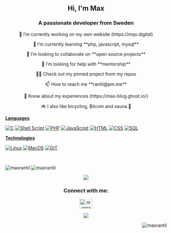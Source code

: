 <h2 align="center">Hi, I'm Max</h2>
<h3 align="center">A passionate developer from Sweden</h3>



 <p align="center">🔭 I’m currently working on my own website (https://mqx.digital)</p>

 <p align="center">🌱 I’m currently learning **php, javascript, mysql**</p>

 <p align="center">👯 I’m looking to collaborate on **open source projects**</p>

 <p align="center">🤝 I’m looking for help with **mentorship**</p>

 <p align="center">👨‍💻 Check out my pinned project from my repos</p>

 <p align="center">📫 How to reach me **rantil@pm.me**</p>

 <p align="center">📄 Know about my experiences (https://max-blog.ghost.io/)</p>

 <p align="center">🚲 I also like bicycling, ₿itcoin and sauna 🧖 </p>
 
 
<div align="left">

 <a href="">**Languages**</a>

 <a href=""> ![C](https://img.shields.io/badge/-C-000?&logo=C)</a>
 <a href=""> ![Shell Script](https://img.shields.io/badge/shell_script-%23121011.svg?style=for-the-badge&logo=gnu-bash&logoColor=white)</a>
 <a href=""> ![PHP](https://img.shields.io/badge/-PHP-000?&logo=PHP)</a>
 <a href=""> ![JavaScript](https://img.shields.io/badge/-JavaScript-000?&logo=JavaScript)</a>
 <a href=""> ![HTML](https://img.shields.io/badge/-HTML-000?&logo=HTML)</a>
 <a href=""> ![CSS](https://img.shields.io/badge/-CSS-000?&logo=CSS)</a>
 <a href=""> ![SQL](https://img.shields.io/badge/-SQL-000?&logo=MySQL)</a>

 <a href="">**Technologies**</a>

 <a href=""> ![Linux](https://img.shields.io/badge/-Linux-000?&logo=Linux)</a>
 <a href=""> ![MacOS](https://img.shields.io/badge/-MacOS-000?&logo=MacOS)</a>
 <a href=""> ![GIT](https://img.shields.io/badge/-GIT-000?&logo=GIT)</a>
</div>
          
<br>
<p float="center">
 <img src="https://github-readme-stats.vercel.app/api/top-langs?username=maxrantil&show_icons=true&theme=gruvbox&locale=en&layout=compact" alt="maxrantil" />
 <img src="https://github-readme-stats.vercel.app/api?username=maxrantil&show_icons=true&theme=gruvbox&locale=en" alt="maxrantil" />  
</p>
<p align="center">
 <img src="https://gidigi.com/cdn/love.gif">
</p>

<h3 align="center">Connect with me:</h3>
<p align="center">
<a href="https://linkedin.com/in/maxrantil" target="blank"><img align="center" src="https://raw.githubusercontent.com/rahuldkjain/github-profile-readme-generator/master/src/images/icons/Social/linked-in-alt.svg" alt="maxrantil" height="30" width="40" /></a>
</p>

<p align="center"><img src="https://readme-typing-svg.herokuapp.com/?lines=Student%20of%20school%2042%20-%20Hive%20Helsinki;Always%20learning&font=Fira%20Code&center=true&width=700&height=45&color=3382FF&vCenter=true&size=22"></p>
<p align="right"><img src="https://komarev.com/ghpvc/?username=maxrantil&label=views&color=0e75b6&style=flat" alt="maxrantil" /></p>

